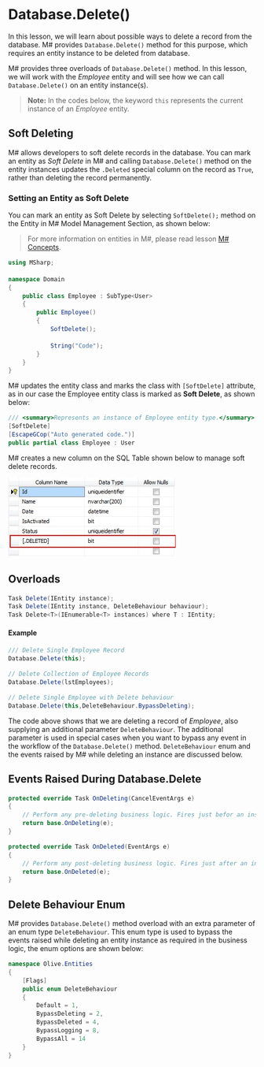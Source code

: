 # Database.Delete()

In this lesson, we will learn about possible ways to delete a record from the database. M# provides `Database.Delete()` method for this purpose, which requires an entity instance to be deleted from database. 

M# provides three overloads of `Database.Delete()` method. In this lesson, we will work with the *Employee* entity and will see how we can call `Database.Delete()` on an entity instance(s).

> **Note:** In the codes below, the keyword `this` represents the current instance of an *Employee* entity.

## Soft Deleting
M# allows developers to soft delete records in the database. You can mark an entity as *Soft Delete* in M# and calling `Database.Delete()` method on the entity instances updates the `.Deleted` special column on the record as `True`, rather than deleting the record permanently.

### Setting an Entity as Soft Delete

You can mark an entity as Soft Delete by selecting `SoftDelete();` method on the Entity in M# Model Management Section, as shown below:

> For more information on entities in M#, please read lesson [M# Concepts](https://github.com/Geeksltd/MSharp.Docs/blob/master/Basics/Concepts.md).

```C#
using MSharp;

namespace Domain
{
    public class Employee : SubType<User>
    {
        public Employee()
        {
            SoftDelete();

            String("Code");
        }
    }
}
```

M# updates the entity class and marks the class with `[SoftDelete]` attribute, as in our case the Employee entity class is marked as **Soft Delete**, as shown below:

```C#
/// <summary>Represents an instance of Employee entity type.</summary>
[SoftDelete]
[EscapeGCop("Auto generated code.")]
public partial class Employee : User
```

M# creates a new column on the SQL Table shown below to manage soft delete records.

![Soft Delete](images/Soft-delete.jpg "Soft Delete")

## Overloads

```C#
Task Delete(IEntity instance);
Task Delete(IEntity instance, DeleteBehaviour behaviour);
Task Delete<T>(IEnumerable<T> instances) where T : IEntity;
```

#### Example

```C#
/// Delete Single Employee Record
Database.Delete(this);
```

```C#
// Delete Collection of Employee Records
Database.Delete(lstEmployees);
```

```C#
// Delete Single Employee with Delete behaviour
Database.Delete(this,DeleteBehaviour.BypassDeleting);
```

The code above shows that we are deleting a record of *Employee*,  also supplying an additional parameter `DeleteBehaviour`. The additional parameter is used in special cases when you want to bypass any event in the workflow of the `Database.Delete()` method. `DeleteBehaviour` enum and the events raised by M# while deleting an instance are discussed below.

## Events Raised During Database.Delete

```C#
protected override Task OnDeleting(CancelEventArgs e)
{
    // Perform any pre-deleting business logic. Fires just befor an instance is deleted
    return base.OnDeleting(e);
}
```

```C#
protected override Task OnDeleted(EventArgs e)
{
    // Perform any post-deleting business logic. Fires just after an instance is deleted
    return base.OnDeleted(e);
}
```

## Delete Behaviour Enum

M# provides `Database.Delete()` method overload with an extra parameter of an enum type `DeleteBehaviour`. This enum type is used to bypass the events raised while deleting an entity instance as required in the business logic, the enum options are shown below:

```C#
namespace Olive.Entities
{
    [Flags]
    public enum DeleteBehaviour
    {
        Default = 1,
        BypassDeleting = 2,
        BypassDeleted = 4,
        BypassLogging = 8,
        BypassAll = 14
    }
}
```